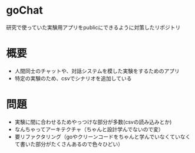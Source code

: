 # goChat
研究で使っていた実験用アプリをpublicにできるように対策したリポジトリ
# 概要
- 人間同士のチャットや、対話システムを模した実験をするためのアプリ
- 特定の実験のため、csvでシナリオを追加している
# 問題
- 実験に間に合わせるためやっつけな部分が多数(csvの読み込みとか)
- なんちゃってアーキテクチャ（ちゃんと設計学んでないので変）
- 要リファクタリング（goやクリーンコードをちゃんと学んでいなくていなくて書いた部分がたくさんあるので色々ひどい）
